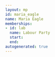 ```yaml
---
layout: mp
id: maria_eagle
name: Maria Eagle
memberships:
- id: lab
  name: Labour Party
  start: 
  end: 
autogenerated: true
---
```

